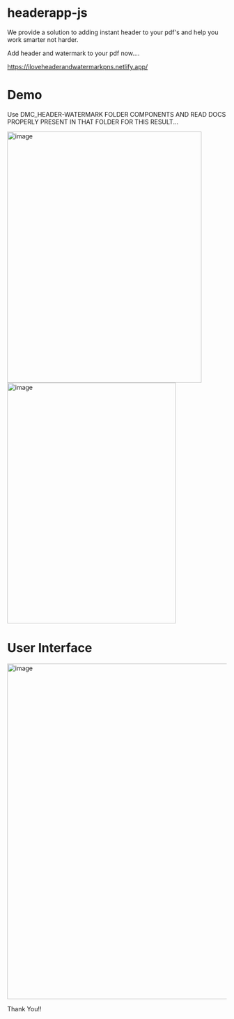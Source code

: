 # headerapp-js
We provide a solution to adding instant header to your pdf's and help you work smarter not harder.

Add header and watermark to your pdf now....

https://iloveheaderandwatermarkpns.netlify.app/
# Demo

Use DMC_HEADER-WATERMARK FOLDER COMPONENTS AND READ DOCS PROPERLY PRESENT IN THAT FOLDER FOR THIS RESULT...

<img width="446" height="575" alt="image" src="https://github.com/user-attachments/assets/456700dc-93f7-4417-a2ae-f9777963c1b7" /> <img width="387" height="551" alt="image" src="https://github.com/user-attachments/assets/7241eda1-100a-4d1d-bdae-56bc8b388bb1" />

# User Interface

<img width="1366" height="768" alt="image" src="https://github.com/user-attachments/assets/59ab7705-4c1e-451e-84be-9a6caa2504c8" />

Thank You!!